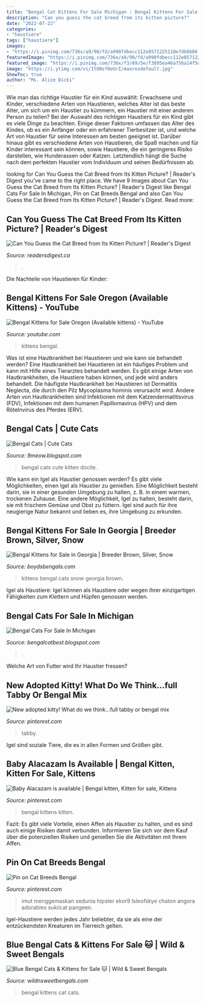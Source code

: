 ```yaml
---
title: "Bengal Cat Kittens For Sale Michigan : Bengal Kittens For Sale Oregon (available Kittens)"
description: "Can you guess the cat breed from its kitten picture?"
date: "2022-07-22"
categories:
- "haustiere"
tags: ["haustiere"]
images:
- "https://i.pinimg.com/736x/a9/90/fd/a990fdbecc112e8571225110e7db8b86.jpg"
featuredImage: "https://i.pinimg.com/736x/a9/90/fd/a990fdbecc112e8571225110e7db8b86.jpg"
featured_image: "https://i.pinimg.com/736x/f3/89/5e/f3895ea46a756a14f5daae87f36fcb3b--sale-kittens.jpg"
image: "https://i.ytimg.com/vi/ItONsf0oUrI/maxresdefault.jpg"
ShowToc: true
author: "Ms. Alize Dicki"
---
```



Wie man das richtige Haustier für ein Kind auswählt: Erwachsene und Kinder, verschiedene Arten von Haustieren, welches Alter ist das beste Alter, um sich um ein Haustier zu kümmern, ein Haustier mit einer anderen Person zu teilen?
Bei der Auswahl des richtigen Haustiers für ein Kind gibt es viele Dinge zu beachten. Einige dieser Faktoren umfassen das Alter des Kindes, ob es ein Anfänger oder ein erfahrener Tierbesitzer ist, und welche Art von Haustier für seine Interessen am besten geeignet ist. Darüber hinaus gibt es verschiedene Arten von Haustieren, die Spaß machen und für Kinder interessant sein können, sowie Haustiere, die ein geringeres Risiko darstellen, wie Hunderassen oder Katzen. Letztendlich hängt die Suche nach dem perfekten Haustier vom Individuum und seinen Bedürfnissen ab.

	

		
looking for Can You Guess the Cat Breed from Its Kitten Picture? | Reader&#039;s Digest you've came to the right place. We have 9 Images about Can You Guess the Cat Breed from Its Kitten Picture? | Reader&#039;s Digest like Bengal Cats For Sale In Michigan, Pin on Cat Breeds Bengal and also Can You Guess the Cat Breed from Its Kitten Picture? | Reader&#039;s Digest. Read more:
		
    
## Can You Guess The Cat Breed From Its Kitten Picture? | Reader&#039;s Digest

<img loading=lazy src="https://www.readersdigest.ca/wp-content/uploads/2019/05/Bengal-cat-760x506.jpg?resize=700" onerror="this.onerror=null;this.src='https://tse2.mm.bing.net/th?id=OIP.dEaKQSy8Aymk9tkGIIRBoQHaE7&amp;pid=15.1';" alt="Can You Guess the Cat Breed from Its Kitten Picture? | Reader&#039;s Digest">

_Source: readersdigest.ca_

>. 

	

Die Nachteile von Haustieren für Kinder:

    
## Bengal Kittens For Sale Oregon (Available Kittens) - YouTube

<img loading=lazy src="https://i.ytimg.com/vi/ItONsf0oUrI/maxresdefault.jpg" onerror="this.onerror=null;this.src='https://tse2.mm.bing.net/th?id=OIP.VsMnD0Y_tEGolV0UeUx6YgHaEK&amp;pid=15.1';" alt="Bengal Kittens for Sale Oregon (Available kittens) - YouTube">

_Source: youtube.com_

>kittens bengal. 

	

Was ist eine Hautkrankheit bei Haustieren und wie kann sie behandelt werden?
Eine Hautkrankheit bei Haustieren ist ein häufiges Problem und kann mit Hilfe eines Tierarztes behandelt werden. Es gibt einige Arten von Hautkrankheiten, die Haustiere haben können, und jede wird anders behandelt. Die häufigste Hautkrankheit bei Haustieren ist Dermatitis Neglecta, die durch den Pilz Mycoplasma hominis verursacht wird. Andere Arten von Hautkrankheiten sind Infektionen mit dem Katzendermatitisvirus (FDV), Infektionen mit dem humanen Papillomavirus (HPV) und dem Rötelnvirus des Pferdes (ERV).

    
## Bengal Cats | Cute Cats

<img loading=lazy src="http://3.bp.blogspot.com/-TMC9NbfoBFg/T97WFhBZD8I/AAAAAAAAARc/ChmycOnY5nE/s1600/bengal_kitten_is_playing_wallpaper.jpg" onerror="this.onerror=null;this.src='https://tse1.mm.bing.net/th?id=OIP.G8g7uKf1ohj7mT0fQYuZDwHaFj&amp;pid=15.1';" alt="Bengal Cats | Cute Cats">

_Source: 9meow.blogspot.com_

>bengal cats cute kitten docile. 

	

Wie kann ein Igel als Haustier genossen werden?
Es gibt viele Möglichkeiten, einen Igel als Haustier zu genießen. Eine Möglichkeit besteht darin, sie in einer gesunden Umgebung zu halten, z. B. in einem warmen, trockenen Zuhause. Eine andere Möglichkeit, Igel zu halten, besteht darin, sie mit frischem Gemüse und Obst zu füttern. Igel sind auch für ihre neugierige Natur bekannt und lieben es, ihre Umgebung zu erkunden.

    
## Bengal Kittens For Sale In Georgia | Breeder Brown, Silver, Snow

<img loading=lazy src="http://boydsbengals.com/wp-content/uploads/2015/12/Carpe-Front-Page.jpg" onerror="this.onerror=null;this.src='https://tse3.mm.bing.net/th?id=OIP.zH3UhTBtAN7Y3CZHk3HEJwHaFS&amp;pid=15.1';" alt="Bengal Kittens for Sale in Georgia | Breeder Brown, Silver, Snow">

_Source: boydsbengals.com_

>kittens bengal cats snow georgia brown. 

	

Igel als Haustiere: Igel können als Haustiere oder wegen ihrer einzigartigen Fähigkeiten zum Klettern und Hüpfen genossen werden.

    
## Bengal Cats For Sale In Michigan

<img loading=lazy src="http://img-cache-01.mi-made.com/61250/2a21f2859594f72.jpg" onerror="this.onerror=null;this.src='https://tse2.mm.bing.net/th?id=OIP.n5CEjKkKTlfhMBLq7zyRPwHaH5&amp;pid=15.1';" alt="Bengal Cats For Sale In Michigan">

_Source: bengalcatbest.blogspot.com_

>. 

	

Welche Art von Futter wird Ihr Haustier fressen?

    
## New Adopted Kitty! What Do We Think...full Tabby Or Bengal Mix

<img loading=lazy src="https://i.pinimg.com/originals/d3/1b/71/d31b71a769c7b7328e29a7544e06e158.jpg" onerror="this.onerror=null;this.src='https://tse3.mm.bing.net/th?id=OIP.SBryKCb7XTPFyjDZLkO8XwHaJ4&amp;pid=15.1';" alt="New adopted kitty! What do we think...full tabby or bengal mix">

_Source: pinterest.com_

>tabby. 

	

Igel sind soziale Tiere, die es in allen Formen und Größen gibt.

    
## Baby Alacazam Is Available | Bengal Kitten, Kitten For Sale, Kittens

<img loading=lazy src="https://i.pinimg.com/736x/f3/89/5e/f3895ea46a756a14f5daae87f36fcb3b--sale-kittens.jpg" onerror="this.onerror=null;this.src='https://tse1.mm.bing.net/th?id=OIP.L18e9cuv7oK37wuFIWRLsgHaHa&amp;pid=15.1';" alt="Baby Alacazam is available | Bengal kitten, Kitten for sale, Kittens">

_Source: pinterest.com_

>bengal kittens kitten. 

	

Fazit: Es gibt viele Vorteile, einen Affen als Haustier zu halten, und es sind auch einige Risiken damit verbunden. Informieren Sie sich vor dem Kauf über die potenziellen Risiken und genießen Sie die Aktivitäten mit Ihrem Affen.

    
## Pin On Cat Breeds Bengal

<img loading=lazy src="https://i.pinimg.com/736x/a9/90/fd/a990fdbecc112e8571225110e7db8b86.jpg" onerror="this.onerror=null;this.src='https://tse2.mm.bing.net/th?id=OIP.ld8TQ9a-7aGCV4f3NZ-eZwHaLH&amp;pid=15.1';" alt="Pin on Cat Breeds Bengal">

_Source: pinterest.com_

>imut menggemaskan sedunia hipster ekor9 lsleofskye chaton angora adorables sukiicat pangeen. 

	

Igel-Haustiere werden jedes Jahr beliebter, da sie als eine der entzückendsten Kreaturen im Tierreich gelten.

    
## Blue Bengal Cats &amp; Kittens For Sale 🐱 | Wild &amp; Sweet Bengals

<img loading=lazy src="https://zhsvyhsunc1viu3bpzjiy13y-wpengine.netdna-ssl.com/wp-content/uploads/2018/08/Blue_6.jpg" onerror="this.onerror=null;this.src='https://tse3.mm.bing.net/th?id=OIP.HKbZgFzZbE7g71hfKKXdEAHaE7&amp;pid=15.1';" alt="Blue Bengal Cats &amp; Kittens for Sale 🐱 | Wild &amp; Sweet Bengals">

_Source: wildnsweetbengals.com_

>bengal kittens cat cats. 

	




